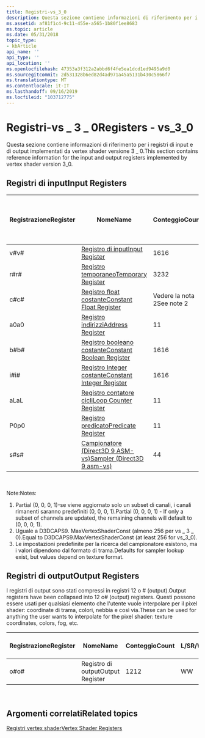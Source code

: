 ```yaml
---
title: Registri-vs_3_0
description: Questa sezione contiene informazioni di riferimento per i registri di input e di output implementati da vertex shader versione 3 \_ 0.
ms.assetid: af81f1c4-9c11-455e-a565-1b80f1ee8683
ms.topic: article
ms.date: 05/31/2018
topic_type:
- kbArticle
api_name: ''
api_type: ''
api_location: ''
ms.openlocfilehash: 47353a3f312a2abbd6f4fe5ea1dcd1ed9495a9d0
ms.sourcegitcommit: 2d531328b6ed82d4ad971a45a5131b430c5866f7
ms.translationtype: MT
ms.contentlocale: it-IT
ms.lasthandoff: 09/16/2019
ms.locfileid: "103712775"
---
```

# <a name="registers---vs_3_0"></a><span data-ttu-id="86710-103">Registri-vs \_ 3 \_ 0</span><span class="sxs-lookup"><span data-stu-id="86710-103">Registers - vs\_3\_0</span></span>

<span data-ttu-id="86710-104">Questa sezione contiene informazioni di riferimento per i registri di input e di output implementati da vertex shader versione 3 \_ 0.</span><span class="sxs-lookup"><span data-stu-id="86710-104">This section contains reference information for the input and output registers implemented by vertex shader version 3\_0.</span></span>

## <a name="input-registers"></a><span data-ttu-id="86710-105">Registri di input</span><span class="sxs-lookup"><span data-stu-id="86710-105">Input Registers</span></span>



| <span data-ttu-id="86710-106">Registrazione</span><span class="sxs-lookup"><span data-stu-id="86710-106">Register</span></span> | <span data-ttu-id="86710-107">Nome</span><span class="sxs-lookup"><span data-stu-id="86710-107">Name</span></span>                                                                                      | <span data-ttu-id="86710-108">Conteggio</span><span class="sxs-lookup"><span data-stu-id="86710-108">Count</span></span>      | <span data-ttu-id="86710-109">L/S</span><span class="sxs-lookup"><span data-stu-id="86710-109">R/W</span></span> | <span data-ttu-id="86710-110">\# Leggere le porte</span><span class="sxs-lookup"><span data-stu-id="86710-110">\# Read ports</span></span> | <span data-ttu-id="86710-111">\# Letture/Inst</span><span class="sxs-lookup"><span data-stu-id="86710-111">\# Reads / inst</span></span> | <span data-ttu-id="86710-112">Dimension</span><span class="sxs-lookup"><span data-stu-id="86710-112">Dimension</span></span> | <span data-ttu-id="86710-113">Relannr</span><span class="sxs-lookup"><span data-stu-id="86710-113">RelAddr</span></span> | <span data-ttu-id="86710-114">Valori predefiniti</span><span class="sxs-lookup"><span data-stu-id="86710-114">Defaults</span></span>     | <span data-ttu-id="86710-115">Richiede DCL</span><span class="sxs-lookup"><span data-stu-id="86710-115">Requires DCL</span></span> |
|----------|-------------------------------------------------------------------------------------------|------------|-----|---------------|-----------------|-----------|---------|--------------|--------------|
| <span data-ttu-id="86710-116">v\#</span><span class="sxs-lookup"><span data-stu-id="86710-116">v\#</span></span>      | [<span data-ttu-id="86710-117">Registro di input</span><span class="sxs-lookup"><span data-stu-id="86710-117">Input Register</span></span>](dx9-graphics-reference-asm-vs-registers-input.md)                       | <span data-ttu-id="86710-118">16</span><span class="sxs-lookup"><span data-stu-id="86710-118">16</span></span>         | <span data-ttu-id="86710-119">R</span><span class="sxs-lookup"><span data-stu-id="86710-119">R</span></span>   | <span data-ttu-id="86710-120">1</span><span class="sxs-lookup"><span data-stu-id="86710-120">1</span></span>             | <span data-ttu-id="86710-121">Nessuna limitazione</span><span class="sxs-lookup"><span data-stu-id="86710-121">Unlimited</span></span>       | <span data-ttu-id="86710-122">4</span><span class="sxs-lookup"><span data-stu-id="86710-122">4</span></span>         | <span data-ttu-id="86710-123">a0/aL</span><span class="sxs-lookup"><span data-stu-id="86710-123">a0/aL</span></span>   | <span data-ttu-id="86710-124">Vedere la nota 1</span><span class="sxs-lookup"><span data-stu-id="86710-124">See note 1</span></span>   | <span data-ttu-id="86710-125">Sì</span><span class="sxs-lookup"><span data-stu-id="86710-125">Yes</span></span>          |
| <span data-ttu-id="86710-126">r\#</span><span class="sxs-lookup"><span data-stu-id="86710-126">r\#</span></span>      | [<span data-ttu-id="86710-127">Registro temporaneo</span><span class="sxs-lookup"><span data-stu-id="86710-127">Temporary Register</span></span>](dx9-graphics-reference-asm-vs-registers-temporary.md)               | <span data-ttu-id="86710-128">32</span><span class="sxs-lookup"><span data-stu-id="86710-128">32</span></span>         | <span data-ttu-id="86710-129">L/S</span><span class="sxs-lookup"><span data-stu-id="86710-129">R/W</span></span> | <span data-ttu-id="86710-130">3</span><span class="sxs-lookup"><span data-stu-id="86710-130">3</span></span>             | <span data-ttu-id="86710-131">Nessuna limitazione</span><span class="sxs-lookup"><span data-stu-id="86710-131">Unlimited</span></span>       | <span data-ttu-id="86710-132">4</span><span class="sxs-lookup"><span data-stu-id="86710-132">4</span></span>         | <span data-ttu-id="86710-133">No</span><span class="sxs-lookup"><span data-stu-id="86710-133">No</span></span>      | <span data-ttu-id="86710-134">nessuno</span><span class="sxs-lookup"><span data-stu-id="86710-134">None</span></span>         | <span data-ttu-id="86710-135">No</span><span class="sxs-lookup"><span data-stu-id="86710-135">No</span></span>           |
| <span data-ttu-id="86710-136">c\#</span><span class="sxs-lookup"><span data-stu-id="86710-136">c\#</span></span>      | [<span data-ttu-id="86710-137">Registro float costante</span><span class="sxs-lookup"><span data-stu-id="86710-137">Constant Float Register</span></span>](dx9-graphics-reference-asm-vs-registers-constant-float.md)     | <span data-ttu-id="86710-138">Vedere la nota 2</span><span class="sxs-lookup"><span data-stu-id="86710-138">See note 2</span></span> | <span data-ttu-id="86710-139">R</span><span class="sxs-lookup"><span data-stu-id="86710-139">R</span></span>   | <span data-ttu-id="86710-140">1</span><span class="sxs-lookup"><span data-stu-id="86710-140">1</span></span>             | <span data-ttu-id="86710-141">Nessuna limitazione</span><span class="sxs-lookup"><span data-stu-id="86710-141">Unlimited</span></span>       | <span data-ttu-id="86710-142">4</span><span class="sxs-lookup"><span data-stu-id="86710-142">4</span></span>         | <span data-ttu-id="86710-143">a0/aL</span><span class="sxs-lookup"><span data-stu-id="86710-143">a0/aL</span></span>   | <span data-ttu-id="86710-144">(0, 0, 0, 0)</span><span class="sxs-lookup"><span data-stu-id="86710-144">(0, 0, 0, 0)</span></span> | <span data-ttu-id="86710-145">No</span><span class="sxs-lookup"><span data-stu-id="86710-145">No</span></span>           |
| <span data-ttu-id="86710-146">a0</span><span class="sxs-lookup"><span data-stu-id="86710-146">a0</span></span>       | [<span data-ttu-id="86710-147">Registro indirizzi</span><span class="sxs-lookup"><span data-stu-id="86710-147">Address Register</span></span>](dx9-graphics-reference-asm-vs-registers-address.md)                   | <span data-ttu-id="86710-148">1</span><span class="sxs-lookup"><span data-stu-id="86710-148">1</span></span>          | <span data-ttu-id="86710-149">L/S</span><span class="sxs-lookup"><span data-stu-id="86710-149">R/W</span></span> | <span data-ttu-id="86710-150">1</span><span class="sxs-lookup"><span data-stu-id="86710-150">1</span></span>             | <span data-ttu-id="86710-151">Nessuna limitazione</span><span class="sxs-lookup"><span data-stu-id="86710-151">Unlimited</span></span>       | <span data-ttu-id="86710-152">4</span><span class="sxs-lookup"><span data-stu-id="86710-152">4</span></span>         | <span data-ttu-id="86710-153">No</span><span class="sxs-lookup"><span data-stu-id="86710-153">No</span></span>      | <span data-ttu-id="86710-154">nessuno</span><span class="sxs-lookup"><span data-stu-id="86710-154">None</span></span>         | <span data-ttu-id="86710-155">No</span><span class="sxs-lookup"><span data-stu-id="86710-155">No</span></span>           |
| <span data-ttu-id="86710-156">b\#</span><span class="sxs-lookup"><span data-stu-id="86710-156">b\#</span></span>      | [<span data-ttu-id="86710-157">Registro booleano costante</span><span class="sxs-lookup"><span data-stu-id="86710-157">Constant Boolean Register</span></span>](dx9-graphics-reference-asm-vs-registers-constant-boolean.md) | <span data-ttu-id="86710-158">16</span><span class="sxs-lookup"><span data-stu-id="86710-158">16</span></span>         | <span data-ttu-id="86710-159">R</span><span class="sxs-lookup"><span data-stu-id="86710-159">R</span></span>   | <span data-ttu-id="86710-160">1</span><span class="sxs-lookup"><span data-stu-id="86710-160">1</span></span>             | <span data-ttu-id="86710-161">1</span><span class="sxs-lookup"><span data-stu-id="86710-161">1</span></span>               | <span data-ttu-id="86710-162">1</span><span class="sxs-lookup"><span data-stu-id="86710-162">1</span></span>         | <span data-ttu-id="86710-163">No</span><span class="sxs-lookup"><span data-stu-id="86710-163">No</span></span>      | <span data-ttu-id="86710-164">FALSE</span><span class="sxs-lookup"><span data-stu-id="86710-164">FALSE</span></span>        | <span data-ttu-id="86710-165">No</span><span class="sxs-lookup"><span data-stu-id="86710-165">No</span></span>           |
| <span data-ttu-id="86710-166">i\#</span><span class="sxs-lookup"><span data-stu-id="86710-166">i\#</span></span>      | [<span data-ttu-id="86710-167">Registro Integer costante</span><span class="sxs-lookup"><span data-stu-id="86710-167">Constant Integer Register</span></span>](dx9-graphics-reference-asm-vs-registers-constant-integer.md) | <span data-ttu-id="86710-168">16</span><span class="sxs-lookup"><span data-stu-id="86710-168">16</span></span>         | <span data-ttu-id="86710-169">R</span><span class="sxs-lookup"><span data-stu-id="86710-169">R</span></span>   | <span data-ttu-id="86710-170">1</span><span class="sxs-lookup"><span data-stu-id="86710-170">1</span></span>             | <span data-ttu-id="86710-171">1</span><span class="sxs-lookup"><span data-stu-id="86710-171">1</span></span>               | <span data-ttu-id="86710-172">4</span><span class="sxs-lookup"><span data-stu-id="86710-172">4</span></span>         | <span data-ttu-id="86710-173">No</span><span class="sxs-lookup"><span data-stu-id="86710-173">No</span></span>      | <span data-ttu-id="86710-174">(0, 0, 0, 0)</span><span class="sxs-lookup"><span data-stu-id="86710-174">(0, 0, 0, 0)</span></span> | <span data-ttu-id="86710-175">No</span><span class="sxs-lookup"><span data-stu-id="86710-175">No</span></span>           |
| <span data-ttu-id="86710-176">aL</span><span class="sxs-lookup"><span data-stu-id="86710-176">aL</span></span>       | [<span data-ttu-id="86710-177">Registro contatore cicli</span><span class="sxs-lookup"><span data-stu-id="86710-177">Loop Counter Register</span></span>](dx9-graphics-reference-asm-vs-registers-loop-counter.md)         | <span data-ttu-id="86710-178">1</span><span class="sxs-lookup"><span data-stu-id="86710-178">1</span></span>          | <span data-ttu-id="86710-179">R</span><span class="sxs-lookup"><span data-stu-id="86710-179">R</span></span>   | <span data-ttu-id="86710-180">1</span><span class="sxs-lookup"><span data-stu-id="86710-180">1</span></span>             | <span data-ttu-id="86710-181">Nessuna limitazione</span><span class="sxs-lookup"><span data-stu-id="86710-181">Unlimited</span></span>       | <span data-ttu-id="86710-182">1</span><span class="sxs-lookup"><span data-stu-id="86710-182">1</span></span>         | <span data-ttu-id="86710-183">No</span><span class="sxs-lookup"><span data-stu-id="86710-183">No</span></span>      | <span data-ttu-id="86710-184">nessuno</span><span class="sxs-lookup"><span data-stu-id="86710-184">None</span></span>         | <span data-ttu-id="86710-185">No</span><span class="sxs-lookup"><span data-stu-id="86710-185">No</span></span>           |
| <span data-ttu-id="86710-186">P0</span><span class="sxs-lookup"><span data-stu-id="86710-186">p0</span></span>       | [<span data-ttu-id="86710-187">Registro predicato</span><span class="sxs-lookup"><span data-stu-id="86710-187">Predicate Register</span></span>](dx9-graphics-reference-asm-vs-registers-predicate.md)               | <span data-ttu-id="86710-188">1</span><span class="sxs-lookup"><span data-stu-id="86710-188">1</span></span>          | <span data-ttu-id="86710-189">L/S</span><span class="sxs-lookup"><span data-stu-id="86710-189">R/W</span></span> | <span data-ttu-id="86710-190">1</span><span class="sxs-lookup"><span data-stu-id="86710-190">1</span></span>             | <span data-ttu-id="86710-191">1</span><span class="sxs-lookup"><span data-stu-id="86710-191">1</span></span>               | <span data-ttu-id="86710-192">4</span><span class="sxs-lookup"><span data-stu-id="86710-192">4</span></span>         | <span data-ttu-id="86710-193">no</span><span class="sxs-lookup"><span data-stu-id="86710-193">no</span></span>      | <span data-ttu-id="86710-194">Nessuno</span><span class="sxs-lookup"><span data-stu-id="86710-194">none</span></span>         | <span data-ttu-id="86710-195">no</span><span class="sxs-lookup"><span data-stu-id="86710-195">no</span></span>           |
| <span data-ttu-id="86710-196">s\#</span><span class="sxs-lookup"><span data-stu-id="86710-196">s\#</span></span>      | [<span data-ttu-id="86710-197">Campionatore (Direct3D 9 ASM-vs)</span><span class="sxs-lookup"><span data-stu-id="86710-197">Sampler (Direct3D 9 asm-vs)</span></span>](dx9-graphics-reference-asm-vs-registers-sampler.md)        | <span data-ttu-id="86710-198">4</span><span class="sxs-lookup"><span data-stu-id="86710-198">4</span></span>          | <span data-ttu-id="86710-199">R</span><span class="sxs-lookup"><span data-stu-id="86710-199">R</span></span>   | <span data-ttu-id="86710-200">1</span><span class="sxs-lookup"><span data-stu-id="86710-200">1</span></span>             | <span data-ttu-id="86710-201">1</span><span class="sxs-lookup"><span data-stu-id="86710-201">1</span></span>               | <span data-ttu-id="86710-202">4</span><span class="sxs-lookup"><span data-stu-id="86710-202">4</span></span>         | <span data-ttu-id="86710-203">No</span><span class="sxs-lookup"><span data-stu-id="86710-203">No</span></span>      | <span data-ttu-id="86710-204">Vedere la nota 3</span><span class="sxs-lookup"><span data-stu-id="86710-204">See note 3</span></span>   | <span data-ttu-id="86710-205">Sì</span><span class="sxs-lookup"><span data-stu-id="86710-205">Yes</span></span>          |



 

<span data-ttu-id="86710-206">Note:</span><span class="sxs-lookup"><span data-stu-id="86710-206">Notes:</span></span>

1.  <span data-ttu-id="86710-207">Partial (0, 0, 0, 1)-se viene aggiornato solo un subset di canali, i canali rimanenti saranno predefiniti (0, 0, 0, 1).</span><span class="sxs-lookup"><span data-stu-id="86710-207">Partial (0, 0, 0, 1) - If only a subset of channels are updated, the remaining channels will default to (0, 0, 0, 1).</span></span>
2.  <span data-ttu-id="86710-208">Uguale a D3DCAPS9. MaxVertexShaderConst (almeno 256 per vs \_ 3 \_ 0).</span><span class="sxs-lookup"><span data-stu-id="86710-208">Equal to D3DCAPS9.MaxVertexShaderConst (at least 256 for vs\_3\_0).</span></span>
3.  <span data-ttu-id="86710-209">Le impostazioni predefinite per la ricerca del campionatore esistono, ma i valori dipendono dal formato di trama.</span><span class="sxs-lookup"><span data-stu-id="86710-209">Defaults for sampler lookup exist, but values depend on texture format.</span></span>

## <a name="output-registers"></a><span data-ttu-id="86710-210">Registri di output</span><span class="sxs-lookup"><span data-stu-id="86710-210">Output Registers</span></span>

<span data-ttu-id="86710-211">I registri di output sono stati compressi in registri 12 o \# (output).</span><span class="sxs-lookup"><span data-stu-id="86710-211">Output registers have been collapsed into 12 o\# (output) registers.</span></span> <span data-ttu-id="86710-212">Questi possono essere usati per qualsiasi elemento che l'utente vuole interpolare per il pixel shader: coordinate di trama, colori, nebbia e così via.</span><span class="sxs-lookup"><span data-stu-id="86710-212">These can be used for anything the user wants to interpolate for the pixel shader: texture coordinates, colors, fog, etc.</span></span>



| <span data-ttu-id="86710-213">Registrazione</span><span class="sxs-lookup"><span data-stu-id="86710-213">Register</span></span> | <span data-ttu-id="86710-214">Nome</span><span class="sxs-lookup"><span data-stu-id="86710-214">Name</span></span>            | <span data-ttu-id="86710-215">Conteggio</span><span class="sxs-lookup"><span data-stu-id="86710-215">Count</span></span> | <span data-ttu-id="86710-216">L/S</span><span class="sxs-lookup"><span data-stu-id="86710-216">R/W</span></span> | <span data-ttu-id="86710-217">Dimension</span><span class="sxs-lookup"><span data-stu-id="86710-217">Dimension</span></span> | <span data-ttu-id="86710-218">Relannr</span><span class="sxs-lookup"><span data-stu-id="86710-218">RelAddr</span></span> | <span data-ttu-id="86710-219">Valori predefiniti</span><span class="sxs-lookup"><span data-stu-id="86710-219">Defaults</span></span> | <span data-ttu-id="86710-220">Richiede DCL</span><span class="sxs-lookup"><span data-stu-id="86710-220">Requires DCL</span></span> |
|----------|-----------------|-------|-----|-----------|---------|----------|--------------|
| <span data-ttu-id="86710-221">o\#</span><span class="sxs-lookup"><span data-stu-id="86710-221">o\#</span></span>      | <span data-ttu-id="86710-222">Registro di output</span><span class="sxs-lookup"><span data-stu-id="86710-222">Output Register</span></span> | <span data-ttu-id="86710-223">12</span><span class="sxs-lookup"><span data-stu-id="86710-223">12</span></span>    | <span data-ttu-id="86710-224">W</span><span class="sxs-lookup"><span data-stu-id="86710-224">W</span></span>   | <span data-ttu-id="86710-225">4</span><span class="sxs-lookup"><span data-stu-id="86710-225">4</span></span>         | <span data-ttu-id="86710-226">aL</span><span class="sxs-lookup"><span data-stu-id="86710-226">aL</span></span>      | <span data-ttu-id="86710-227">nessuno</span><span class="sxs-lookup"><span data-stu-id="86710-227">None</span></span>     | <span data-ttu-id="86710-228">Sì</span><span class="sxs-lookup"><span data-stu-id="86710-228">Yes</span></span>          |



 

## <a name="related-topics"></a><span data-ttu-id="86710-229">Argomenti correlati</span><span class="sxs-lookup"><span data-stu-id="86710-229">Related topics</span></span>

<dl> <dt>

[<span data-ttu-id="86710-230">Registri vertex shader</span><span class="sxs-lookup"><span data-stu-id="86710-230">Vertex Shader Registers</span></span>](dx9-graphics-reference-asm-vs-registers.md)
</dt> </dl>

 

 




